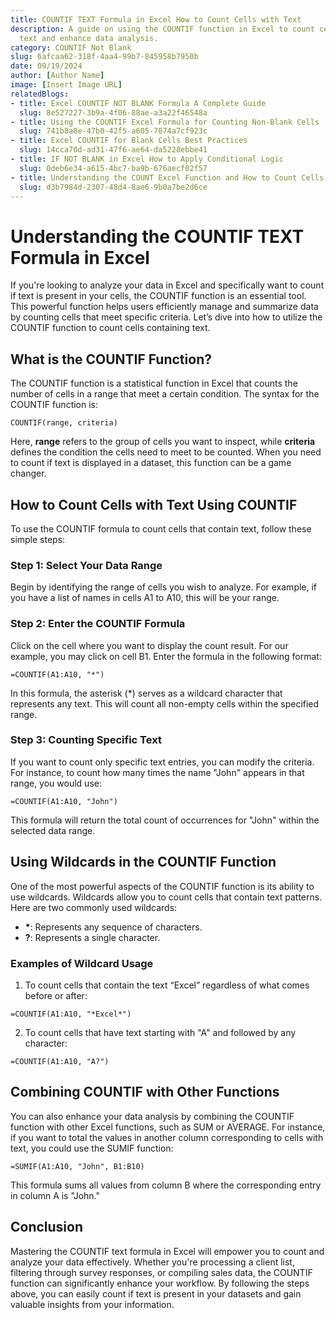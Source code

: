 ```yaml
---
title: COUNTIF TEXT Formula in Excel How to Count Cells with Text
description: A guide on using the COUNTIF function in Excel to count cells that contain
  text and enhance data analysis.
category: COUNTIF Not Blank
slug: 6afcaa62-318f-4aa4-99b7-845958b7950b
date: 09/19/2024
author: [Author Name]
image: [Insert Image URL]
relatedBlogs:
- title: Excel COUNTIF NOT BLANK Formula A Complete Guide
  slug: 8e527227-3b9a-4f06-88ae-a3a22f46548a
- title: Using the COUNTIF Excel Formula for Counting Non-Blank Cells
  slug: 741b8a8e-47b0-42f5-a605-7074a7cf923c
- title: Excel COUNTIF for Blank Cells Best Practices
  slug: 14cca70d-ad31-47f6-ae64-da5228ebbe41
- title: IF NOT BLANK in Excel How to Apply Conditional Logic
  slug: 0deb6e34-a615-4bc7-ba9b-676aecf02f57
- title: Understanding the COUNT Excel Function and How to Count Cells in a Range
  slug: d3b7984d-2307-48d4-8ae6-9b0a7be2d6ce
---
```


# Understanding the COUNTIF TEXT Formula in Excel

If you're looking to analyze your data in Excel and specifically want to count if text is present in your cells, the COUNTIF function is an essential tool. This powerful function helps users efficiently manage and summarize data by counting cells that meet specific criteria. Let’s dive into how to utilize the COUNTIF function to count cells containing text.

## What is the COUNTIF Function?

The COUNTIF function is a statistical function in Excel that counts the number of cells in a range that meet a certain condition. The syntax for the COUNTIF function is:

```plaintext
COUNTIF(range, criteria)
```

Here, **range** refers to the group of cells you want to inspect, while **criteria** defines the condition the cells need to meet to be counted. When you need to count if text is displayed in a dataset, this function can be a game changer.

## How to Count Cells with Text Using COUNTIF

To use the COUNTIF formula to count cells that contain text, follow these simple steps:

### Step 1: Select Your Data Range

Begin by identifying the range of cells you wish to analyze. For example, if you have a list of names in cells A1 to A10, this will be your range.

### Step 2: Enter the COUNTIF Formula

Click on the cell where you want to display the count result. For our example, you may click on cell B1. Enter the formula in the following format:

```plaintext
=COUNTIF(A1:A10, "*")
```

In this formula, the asterisk (*) serves as a wildcard character that represents any text. This will count all non-empty cells within the specified range.

### Step 3: Counting Specific Text

If you want to count only specific text entries, you can modify the criteria. For instance, to count how many times the name "John" appears in that range, you would use:

```plaintext
=COUNTIF(A1:A10, "John")
```

This formula will return the total count of occurrences for "John" within the selected data range.

## Using Wildcards in the COUNTIF Function

One of the most powerful aspects of the COUNTIF function is its ability to use wildcards. Wildcards allow you to count cells that contain text patterns. Here are two commonly used wildcards:

- **\***: Represents any sequence of characters.
- **?**: Represents a single character.

### Examples of Wildcard Usage

1. To count cells that contain the text “Excel” regardless of what comes before or after:

```plaintext
=COUNTIF(A1:A10, "*Excel*")
```

2. To count cells that have text starting with "A" and followed by any character:

```plaintext
=COUNTIF(A1:A10, "A?")
```

## Combining COUNTIF with Other Functions

You can also enhance your data analysis by combining the COUNTIF function with other Excel functions, such as SUM or AVERAGE. For instance, if you want to total the values in another column corresponding to cells with text, you could use the SUMIF function:

```plaintext
=SUMIF(A1:A10, "John", B1:B10)
```

This formula sums all values from column B where the corresponding entry in column A is "John."

## Conclusion

Mastering the COUNTIF text formula in Excel will empower you to count and analyze your data effectively. Whether you're processing a client list, filtering through survey responses, or compiling sales data, the COUNTIF function can significantly enhance your workflow. By following the steps above, you can easily count if text is present in your datasets and gain valuable insights from your information.